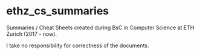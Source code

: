 # ethz_cs_summaries
Summaries / Cheat Sheets created during BsC in Computer Science at ETH Zurich (2017 - now).

I take no responsibility for correctness of the documents.
